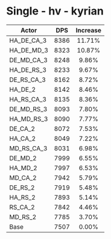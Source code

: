 # Single - hv - kyrian
| Actor | DPS | Increase |
|---|:---:|:---:|
|HA_DE_CA_3|8386|11.71%|
|HA_DE_MD_3|8323|10.87%|
|DE_MD_CA_3|8248|9.86%|
|HA_DE_RS_3|8233|9.67%|
|DE_RS_CA_3|8162|8.72%|
|HA_DE_2|8142|8.46%|
|HA_RS_CA_3|8135|8.36%|
|DE_MD_RS_3|8093|7.80%|
|HA_MD_RS_3|8090|7.77%|
|DE_CA_2|8072|7.53%|
|HA_CA_2|8049|7.22%|
|MD_RS_CA_3|8031|6.98%|
|DE_MD_2|7999|6.55%|
|HA_MD_2|7997|6.53%|
|MD_CA_2|7942|5.79%|
|DE_RS_2|7919|5.48%|
|HA_RS_2|7893|5.14%|
|RS_CA_2|7842|4.46%|
|MD_RS_2|7785|3.70%|
|Base|7507|0.00%|

